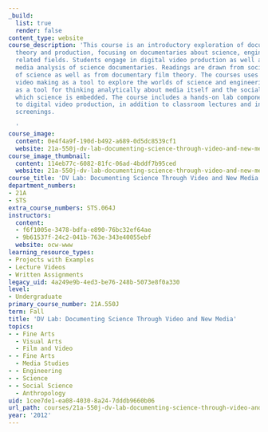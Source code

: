 ```yaml
---
_build:
  list: true
  render: false
content_type: website
course_description: 'This course is an introductory exploration of documentary film
  theory and production, focusing on documentaries about science, engineering, and
  related fields. Students engage in digital video production as well as social and
  media analysis of science documentaries. Readings are drawn from social studies
  of science as well as from documentary film theory. The courses uses documentary
  video making as a tool to explore the worlds of science and engineering, as well
  as a tool for thinking analytically about media itself and the social worlds in
  which science is embedded. The course includes a hands-on lab component devoted
  to digital video production, in addition to classroom lectures and in-class film
  screenings.

  '
course_image:
  content: 0e4f4a9f-190d-b492-a689-0d5dc8539cf1
  website: 21a-550j-dv-lab-documenting-science-through-video-and-new-media-fall-2012
course_image_thumbnail:
  content: 114eb77c-6082-81fc-06ad-4bddf7b95ced
  website: 21a-550j-dv-lab-documenting-science-through-video-and-new-media-fall-2012
course_title: 'DV Lab: Documenting Science Through Video and New Media'
department_numbers:
- 21A
- STS
extra_course_numbers: STS.064J
instructors:
  content:
  - f6f1005e-3478-bdfa-e890-76bc32ef64ae
  - 9b61537f-24c2-041b-763e-343e40055ebf
  website: ocw-www
learning_resource_types:
- Projects with Examples
- Lecture Videos
- Written Assignments
legacy_uid: 4a249e9b-4ed3-be76-248b-5073e8f0a330
level:
- Undergraduate
primary_course_number: 21A.550J
term: Fall
title: 'DV Lab: Documenting Science Through Video and New Media'
topics:
- - Fine Arts
  - Visual Arts
  - Film and Video
- - Fine Arts
  - Media Studies
- - Engineering
- - Science
- - Social Science
  - Anthropology
uid: 1cee7de1-ea08-4030-8a24-7dddb9660b06
url_path: courses/21a-550j-dv-lab-documenting-science-through-video-and-new-media-fall-2012
year: '2012'
---
```

